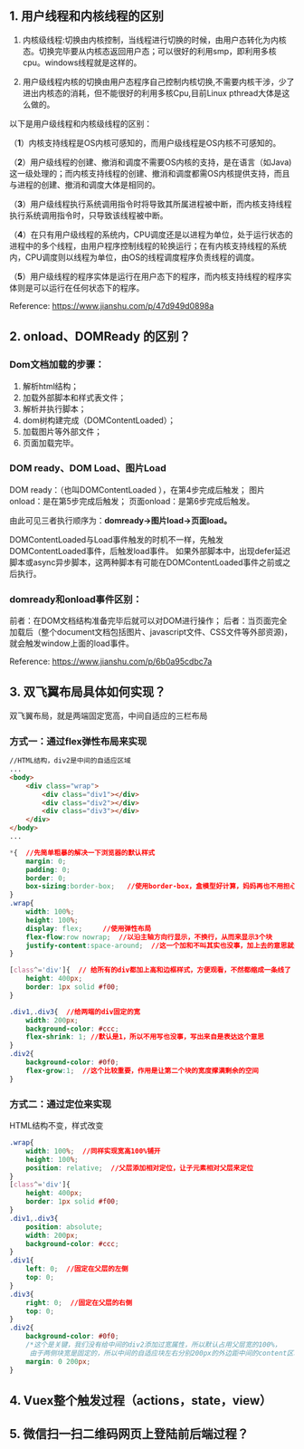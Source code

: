 ## 1. 用户线程和内核线程的区别

1. 内核级线程:切换由内核控制，当线程进行切换的时候，由用户态转化为内核态。切换完毕要从内核态返回用户态；可以很好的利用smp，即利用多核cpu。windows线程就是这样的。

2. 用户级线程内核的切换由用户态程序自己控制内核切换,不需要内核干涉，少了进出内核态的消耗，但不能很好的利用多核Cpu,目前Linux pthread大体是这么做的。

以下是用户级线程和内核级线程的区别：

（**1**）内核支持线程是OS内核可感知的，而用户级线程是OS内核不可感知的。

（**2**）用户级线程的创建、撤消和调度不需要OS内核的支持，是在语言（如Java)这一级处理的；而内核支持线程的创建、撤消和调度都需OS内核提供支持，而且与进程的创建、撤消和调度大体是相同的。

（**3**）用户级线程执行系统调用指令时将导致其所属进程被中断，而内核支持线程执行系统调用指令时，只导致该线程被中断。

（**4**）在只有用户级线程的系统内，CPU调度还是以进程为单位，处于运行状态的进程中的多个线程，由用户程序控制线程的轮换运行；在有内核支持线程的系统内，CPU调度则以线程为单位，由OS的线程调度程序负责线程的调度。

（**5**）用户级线程的程序实体是运行在用户态下的程序，而内核支持线程的程序实体则是可以运行在任何状态下的程序。

Reference: https://www.jianshu.com/p/47d949d0898a



## 2. onload、DOMReady 的区别？

### Dom文档加载的步骤：

1. 解析html结构；
2. 加载外部脚本和样式表文件；
3. 解析并执行脚本；
4. dom树构建完成（DOMContentLoaded）；
5. 加载图片等外部文件；
6. 页面加载完毕。

### DOM ready、DOM Load、图片Load

DOM ready：（也叫DOMContentLoaded ），在第4步完成后触发；
 图片onload：是在第5步完成后触发；
 页面onload：是第6步完成后触发。

由此可见三者执行顺序为：**domready→图片load→页面load。**

DOMContentLoaded与Load事件触发的时机不一样，先触发DOMContentLoaded事件，后触发load事件。
 如果外部脚本中，出现defer延迟脚本或async异步脚本，这两种脚本有可能在DOMContentLoaded事件之前或之后执行。

### domready和onload事件区别：

前者：在DOM文档结构准备完毕后就可以对DOM进行操作；
 后者：当页面完全加载后（整个document文档包括图片、javascript文件、CSS文件等外部资源)，就会触发window上面的load事件。

Reference: https://www.jianshu.com/p/6b0a95cdbc7a



## 3. 双飞翼布局具体如何实现？
双飞翼布局，就是两端固定宽高，中间自适应的三栏布局

### 方式一：通过flex弹性布局来实现

```html
//HTML结构，div2是中间的自适应区域
...
<body>
    <div class="wrap">
        <div class="div1"></div>  
        <div class="div2"></div>
        <div class="div3"></div>
    </div>
</body>
...
```

```css
*{  //先简单粗暴的解决一下浏览器的默认样式  
    margin: 0;
    padding: 0;
    border: 0;
    box-sizing:border-box;   //使用border-box，盒模型好计算，妈妈再也不用担心我算不清块宽高了
}
.wrap{
    width: 100%;
    height: 100%;
    display: flex;     //使用弹性布局
    flex-flow:row nowrap;  //以沿主轴方向行显示，不换行，从而来显示3个块
    justify-content:space-around;  //这一个加和不叫其实也没事，加上去的意思就是两端对齐
}

[class^='div']{  // 给所有的div都加上高和边框样式，方便观看，不然都缩成一条线了
    height: 400px;
    border: 1px solid #f00;
}

.div1,.div3{  //给两端的div固定的宽
    width: 200px;
    background-color: #ccc;
    flex-shrink: 1; //默认是1，所以不用写也没事，写出来自是表达这个意思
}
.div2{
    background-color: #0f0;
    flex-grow:1;  //这个比较重要，作用是让第二个块的宽度撑满剩余的空间
}
```

### 方式二：通过定位来实现

HTML结构不变，样式改变

```css
.wrap{
    width: 100%;  //同样实现宽高100%铺开
    height: 100%;
    position: relative;  //父层添加相对定位，让子元素相对父层来定位
}
[class^='div']{
    height: 400px;
    border: 1px solid #f00;
}
.div1,.div3{
    position: absolute;
    width: 200px;
    background-color: #ccc;
}
.div1{
    left: 0;  //固定在父层的左侧
    top: 0;
}
.div3{
    right: 0;  //固定在父层的右侧
    top: 0;
}
.div2{
    background-color: #0f0;
    /*这个是关键，我们没有给中间的div2添加过宽属性，所以默认占用父层宽的100%，
     由于两侧块宽是固定的，所以中间的自适应块左右分别200px的外边距中间的content区域就会实现自适应*/
    margin: 0 200px;  
}
```



## 4. Vuex整个触发过程（actions，state，view）

## 5. 微信扫一扫二维码网页上登陆前后端过程？

